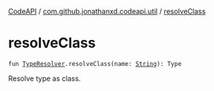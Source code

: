 [CodeAPI](../index.md) / [com.github.jonathanxd.codeapi.util](index.md) / [resolveClass](.)

# resolveClass

`fun `[`TypeResolver`](-type-resolver/index.md)`.resolveClass(name: `[`String`](https://kotlinlang.org/api/latest/jvm/stdlib/kotlin/-string/index.html)`): Type`

Resolve type as class.

